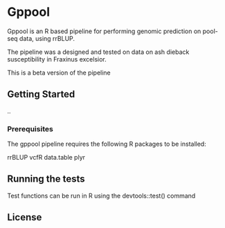 # Gppool

Gppool is an R based pipeline for performing genomic prediction on pool-seq data, using rrBLUP.

The pipeline was a designed and tested on data on ash dieback susceptibility in Fraxinus excelsior.

This is a beta version of the pipeline

## Getting Started

..

### Prerequisites

The gppool pipeline requires the following R packages to be installed:

rrBLUP
vcfR
data.table
plyr

## Running the tests

Test functions can be run in R using the devtools::test() command

## License 

